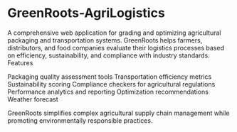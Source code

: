 # GreenRoots-AgriLogistics
A comprehensive web application for grading and optimizing agricultural packaging and transportation systems. GreenRoots helps farmers, distributors, and food companies evaluate their logistics processes based on efficiency, sustainability, and compliance with industry standards.
Features

Packaging quality assessment tools
Transportation efficiency metrics
Sustainability scoring
Compliance checkers for agricultural regulations
Performance analytics and reporting
Optimization recommendations
Weather forecast 

GreenRoots simplifies complex agricultural supply chain management while promoting environmentally responsible practices.
